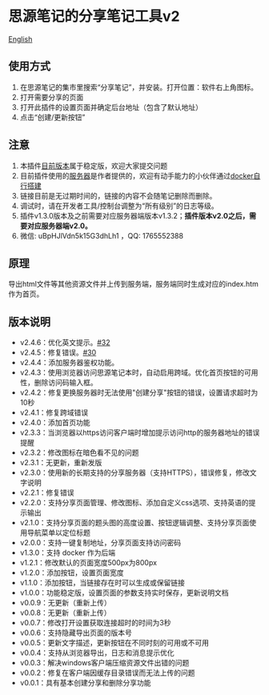 # 思源笔记的分享笔记工具v2

[English](./README.md)

## 使用方式

1. 在思源笔记的集市里搜索“分享笔记”，并安装。打开位置：软件右上角图标。
2. 打开需要分享的页面
3. 打开此插件的设置页面并确定后台地址（包含了默认地址）
4. 点击“创建/更新按钮”

## 注意

1. 本插件[目前版本](https://github.com/tengfei-xy/siyuan-plugin-share-system/releases)属于稳定版，欢迎大家提交问题
2. 目前插件使用的[服务器](https://github.com/tengfei-xy/siyuan-plugin-share-system-engine)是作者提供的，欢迎有动手能力的小伙伴通过[docker自行搭建](https://github.com/tengfei-xy/siyuan-plugin-share-system-engine)
3. 链接目前是无过期时间的，链接的内容不会随笔记删除而删除。
4. 调试时，请在开发者工具/控制台调整为“所有级别”的日志等级。
5. 插件v1.3.0版本及之前需要对应服务器端版本v1.3.2；**插件版本v2.0之后，需要对应服务器端v2.0。**
6. 微信: uBpHJlVdn5k15G3dhLh1 ，QQ: 1765552388

## 原理

导出html文件等其他资源文件并上传到服务端，服务端同时生成对应的index.htm作为首页。

## 版本说明

- v2.4.6：优化英文提示。[#32](https://github.com/tengfei-xy/siyuan-plugin-share-system/pull/32)
- v2.4.5：修复错误。[#30](https://github.com/tengfei-xy/siyuan-plugin-share-system/pull/30)
- v2.4.4：添加服务器鉴权功能。
- v2.4.3：使用浏览器访问思源笔记本时，自动启用跨域。优化首页按钮的可用性，删除访问码输入框。
- v2.4.2：修复更换服务器时无法使用"创建分享"按钮的错误，设置请求超时为10秒
- v2.4.1：修复跨域错误
- v2.4.0：添加首页功能
- v2.3.3：当浏览器以https访问客户端时增加提示访问http的服务器地址的错误提醒
- v2.3.2：修改图标在暗色看不见的问题
- v2.3.1：无更新，重新发版
- v2.3.0：使用新的长期支持的分享服务器（支持HTTPS），错误修复，修改文字说明
- v2.2.1：修复错误
- v2.2.0：支持分享页面管理、修改图标、添加自定义css选项、支持英语的提示输出
- v2.1.0：支持分享页面的题头图的高度设置、按钮逻辑调整、支持分享页面使用导航菜单以定位标题
- v2.0.0：支持一键复制地址，分享页面支持访问密码
- v1.3.0：支持 docker 作为后端
- v1.2.1：修改默认的页面宽度500px为800px
- v1.2.0：添加按钮，设置页面宽度
- v1.1.0：添加按钮，当链接存在时可以生成或保留链接
- v1.0.0：功能稳定版，设置页面的参数支持实时保存，更新说明文档
- v0.0.9：无更新（重新上传）
- v0.0.8：无更新（重新上传）
- v0.0.7：修改打开设置获取连接超时的时间为3秒
- v0.0.6：支持隐藏导出页面的版本号
- v0.0.5：更新文字描述，更新按钮在不同时刻的可用或不可用
- v0.0.4：支持从浏览器导出，日志和消息提示优化
- v0.0.3：解决windows客户端压缩资源文件出错的问题
- v0.0.2：修复在客户端因缓存目录错误而无法上传的问题
- v0.0.1：具有基本创建分享和删除分享功能
